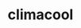 ---
inv_num: 2016-055
add_credit:
url: 2016-055-climacool
title: climacool
year: '2016'
display_year: '2016'
medium: Inkjet on Angelica Universal Photomatte 230
dims: 168 x 95.8 x 4 cm
pitch:
ps:
live_url:
youtube:
related_code:
subheading:
download:
commission:
related:
layout: things-i-made
---